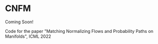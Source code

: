 # CNFM

Coming Soon!

Code for the paper "Matching Normalizing Flows and Probability Paths on Manifolds", ICML 2022

